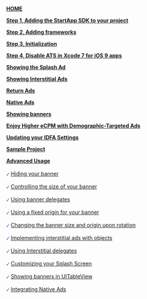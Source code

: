 [**HOME**](iOS-InApp-Documentation)

[**Step 1, Adding the StartApp SDK to your project**](iOS-InApp-Documentation#step1)

[**Step 2, Adding frameworks**](iOS-InApp-Documentation#step2)

[**Step 3, Initialization**](iOS-InApp-Documentation#step3)

[**Step 4, Disable ATS in Xcode 7 for iOS 9 apps**](iOS-InApp-Documentation#ATS) 

[**Showing the Splash Ad**](iOS-InApp-Documentation#splash-ads)

[**Showing Interstitial Ads**](iOS-InApp-Documentation#step4)

[**Return Ads**](iOS-InApp-Documentation#return-ads)

[**Native Ads**](iOS-InApp-Documentation#Native)

[**Showing banners**](iOS-InApp-Documentation#step5)

[**Enjoy Higher eCPM with Demographic-Targeted Ads**](iOS-InApp-Documentation#Demographic)

[**Updating your IDFA Settings**](iOS-InApp-Documentation#IDFA)

[**Sample Project**](iOS-InApp-Documentation#SampleProject)

[**Advanced Usage**](ios-advanced-usage)<br></br>
<img src="./iOS/images/V-blue.png" width="8px" /> [ Hiding your banner](ios-advanced-usage#hide-banner)<br></br> 
<img src="./iOS/images/V-blue.png" width="8px" /> [ Controlling the size of your banner](ios-advanced-usage#ControllingBannerSize)<br></br> 
<img src="./iOS/images/V-blue.png" width="8px" /> [ Using banner delegates](ios-advanced-usage#UsingBannerDelegates)<br></br> 
<img src="./iOS/images/V-blue.png" width="8px" /> [ Using a fixed origin for your banner](ios-advanced-usage#UsingFixedOriginBanner)<br></br> 
<img src="./iOS/images/V-blue.png" width="8px" /> [ Changing the banner size and origin upon rotation](ios-advanced-usage#ChangingBanner)<br></br> 
<img src="./iOS/images/V-blue.png" width="8px" /> [ Implementing interstitial ads with objects](ios-advanced-usage#UsingInterstitialObjects)<br></br> 
<img src="./iOS/images/V-blue.png" width="8px" /> [ Using Interstitial delegates](ios-advanced-usage#UsingInterstitialDelegate)<br></br> 
<img src="./iOS/images/V-blue.png" width="8px" /> [ Customizing your Splash Screen](ios-advanced-usage#CustomizingSplashScreen)<br></br> 
<img src="./iOS/images/V-blue.png" width="8px" /> [ Showing banners in UITableView](ios-advanced-usage#table-view)<br></br> 
<img src="./iOS/images/V-blue.png" width="8px" /> [ Integrating Native Ads](ios-advanced-usage#using-native-ads)<br></br> 
